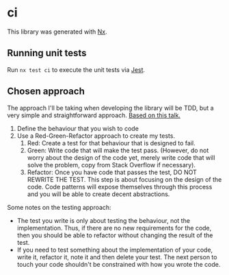 # ci

This library was generated with [Nx](https://nx.dev).

## Running unit tests

Run `nx test ci` to execute the unit tests via [Jest](https://jestjs.io).

## Chosen approach

The approach I'll be taking when developing the library will be TDD, but a very simple and straightforward approach. [Based on this talk.](https://www.youtube.com/watch?v=EZ05e7EMOLM)

1. Define the behaviour that you wish to code
2. Use a Red-Green-Refactor approach to create my tests.
   1. Red: Create a test for that behaviour that is designed to fail.
   2. Green: Write code that will make the test pass. (However, do not worry about the design of the code yet, merely write code that will solve the problem, copy from Stack Overflow if necessary).
   3. Refactor: Once you have code that passes the test, DO NOT REWRITE THE TEST. This step is about focusing on the design of the code. Code patterns will expose themselves through this process and you will be able to create decent abstractions.

Some notes on the testing approach:

- The test you write is only about testing the behaviour, not the implementation. Thus, if there are no new requirements for the code, then you should be able to refactor without changing the result of the test.
- If you need to test something about the implementation of your code, write it, refactor it, note it and then delete your test. The next person to touch your code shouldn't be constrained with how you wrote the code.
